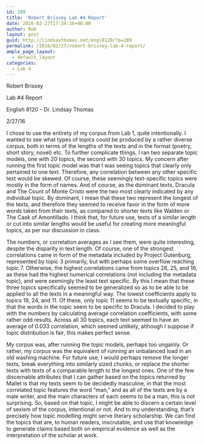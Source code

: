 ```yaml
---
id: 289
title: 'Robert Brissey Lab #4 Report'
date: 2016-02-27T17:34:16+00:00
author: Rob
layout: post
guid: http://lindsaythomas.net/engl8120/?p=289
permalink: /2016/02/27/robert-brissey-lab-4-report/
ample_page_layout:
  - default_layout
categories:
  - Lab 4
---
```

Robert Brissey
  
Lab #4 Report
  
English 8120 – Dr. Lindsay Thomas
  
2/27/16

I chose to use the entirety of my corpus from Lab 1, quite intentionally. I wanted to see what types of topics could be produced by a rather diverse corpus, both in terms of the lengths of the texts and in the format (poetry, short story, novel) etc. To further complicate things, I ran two separate topic models, one with 20 topics, the second with 30 topics. My concern after running the first topic model was that I was seeing topics that clearly only pertained to one text. Therefore, any correlation between any other specific text would be skewed. Of course, these seemingly text-specific topics were mostly in the form of names. And of course, as the dominant texts, Dracula and The Count of Monte Cristo were the two most clearly indicated by any individual topic. By dominant, I mean that these two represent the longest of the texts, and therefore they seemed to receive favor in the form of more words taken from their texts, as compared to shorter texts like Walden or The Cask of Amontillado. I think that, for future use, texts of a similar length or cut into similar lengths would be useful for creating more meaningful topics, as per our discussion in class.
  
The numbers, or correlation averages as I see them, were quite interesting, despite the disparity in text length. Of course, one of the strongest correlations came in form of the metadata included by Project Gutenburg, represented by topic 3 primarily, but with perhaps some overflow reaching topic 7. Otherwise, the highest correlations came from topics 28, 25, and 16, as these had the highest numerical correlations (not including the metadata topic), and were seemingly the least text specific. By this I mean that these three topics specifically seemed to be generalized so as to be able to be applied to all the texts in a meaningful way. The lowest coefficients apply to topics 19, 24, and 11. Of these, only topic 11 seems to be textually specific, in that the words in the topic seem to be specific to Dracula. I decided to play with the numbers by calculating average correlation coefficients, with some rather odd results. Across all 30 topics, each text seemed to have an average of 0.033 correlation, which seemed unlikely, although I suppose if topic distribution is fair, this makes perfect sense.
  
My corpus was, after running the topic models, perhaps too ungainly. Or rather, my corpus was the equivalent of running an unbalanced load in an old washing machine. For future use, I would perhaps remove the longer texts, break everything into similarly sized chunks, or replace the shorter texts with texts of a comparable length to the longest ones. One of the few discernable attributes that I can gather based on the topics returned by Mallet is that my texts seem to be decidedly masculine, in that the most correlated topic features the word “man,” and as all of the texts are by a male writer, and the main characters of each seems to be a man, this is not surprising. So, based on that topic, I might be able to discern a certain level of sexism of the corpus, intentional or not. And to my understanding, that’s precisely how topic modelling might serve literary scholarship. We can find the topics that are, to human readers, inscrutable, and use that knowledge to generate claims based both on empirical evidence as well as the interpretation of the scholar at work.